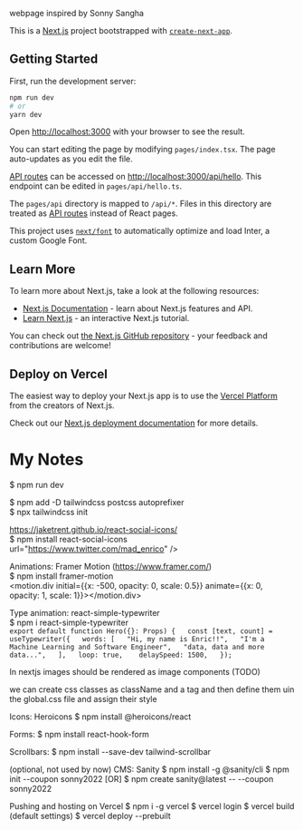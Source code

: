 webpage inspired by Sonny Sangha

This is a [Next.js](https://nextjs.org/) project bootstrapped with [`create-next-app`](https://github.com/vercel/next.js/tree/canary/packages/create-next-app).

## Getting Started

First, run the development server:

```bash
npm run dev
# or
yarn dev
```

Open [http://localhost:3000](http://localhost:3000) with your browser to see the result.

You can start editing the page by modifying `pages/index.tsx`. The page auto-updates as you edit the file.

[API routes](https://nextjs.org/docs/api-routes/introduction) can be accessed on [http://localhost:3000/api/hello](http://localhost:3000/api/hello). This endpoint can be edited in `pages/api/hello.ts`.

The `pages/api` directory is mapped to `/api/*`. Files in this directory are treated as [API routes](https://nextjs.org/docs/api-routes/introduction) instead of React pages.

This project uses [`next/font`](https://nextjs.org/docs/basic-features/font-optimization) to automatically optimize and load Inter, a custom Google Font.

## Learn More

To learn more about Next.js, take a look at the following resources:

- [Next.js Documentation](https://nextjs.org/docs) - learn about Next.js features and API.
- [Learn Next.js](https://nextjs.org/learn) - an interactive Next.js tutorial.

You can check out [the Next.js GitHub repository](https://github.com/vercel/next.js/) - your feedback and contributions are welcome!

## Deploy on Vercel

The easiest way to deploy your Next.js app is to use the [Vercel Platform](https://vercel.com/new?utm_medium=default-template&filter=next.js&utm_source=create-next-app&utm_campaign=create-next-app-readme) from the creators of Next.js.

Check out our [Next.js deployment documentation](https://nextjs.org/docs/deployment) for more details.


# My Notes

$ npm run dev

$ npm add -D tailwindcss postcss autoprefixer  
$ npx tailwindcss init

https://jaketrent.github.io/react-social-icons/  
$ npm install react-social-icons  
<SocialIcon> url="https://www.twitter.com/mad_enrico" /> 

Animations: Framer Motion (https://www.framer.com/)  
$ npm install framer-motion  
<motion.div initial={{x: -500, opacity: 0, scale: 0.5}} animate={{x: 0, opacity: 1, scale: 1}}></motion.div>

Type animation: react-simple-typewriter  
$ npm i react-simple-typewriter  
`export default function Hero({}: Props) {  
  const [text, count] = useTypewriter({  
    words: [  
      "Hi, my name is Enric!!",  
      "I'm a Machine Learning and Software Engineer",  
      "data, data and more data...",  
    ],  
    loop: true,   
    delaySpeed: 1500,  
  });`

In nextjs images should be rendered as image components (TODO)

we can create css classes as className and a tag and then define them uin the global.css file and assign their style

Icons: Heroicons
$ npm install @heroicons/react

Forms:
$ npm install react-hook-form

Scrollbars:
$ npm install --save-dev tailwind-scrollbar

(optional, not used by now)
CMS: Sanity
$ npm install -g @sanity/cli
$ npm init --coupon sonny2022 
[OR]
$ npm create sanity@latest -- --coupon sonny2022

Pushing and hosting on Vercel
$ npm i -g vercel
$ vercel login
$ vercel build
(default settings)
$ vercel deploy --prebuilt